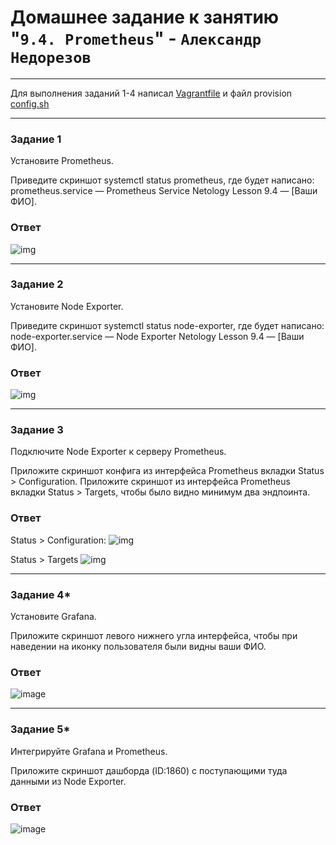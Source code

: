 # Домашнее задание к занятию "`9.4. Prometheus`" - `Александр Недорезов`

---

Для выполнения заданий 1-4 написал [Vagrantfile](https://github.com/smutosey/sys-netology-hw/09-04-prometheus-p1/Vagrantfile) 
и файл provision [config.sh](https://github.com/smutosey/sys-netology-hw/09-04-prometheus-p1/config.sh)

---


### Задание 1

Установите Prometheus.

Приведите скриншот systemctl status prometheus, где будет написано: prometheus.service — Prometheus Service Netology Lesson 9.4 — [Ваши ФИО].

### Ответ

![img](https://github.com/smutosey/sys-netology-hw/09-04-prometheus-p1/img/01-1.png)

---

### Задание 2

Установите Node Exporter.

Приведите скриншот systemctl status node-exporter, где будет написано: node-exporter.service — Node Exporter Netology Lesson 9.4 — [Ваши ФИО].

### Ответ

![img](https://github.com/smutosey/sys-netology-hw/09-04-prometheus-p1/img/02-1.png)

---

### Задание 3

Подключите Node Exporter к серверу Prometheus.

Приложите скриншот конфига из интерфейса Prometheus вкладки Status > Configuration. Приложите скриншот из интерфейса Prometheus вкладки Status > Targets, чтобы было видно минимум два эндпоинта.

### Ответ

Status > Configuration:
![img](https://github.com/smutosey/sys-netology-hw/09-04-prometheus-p1/img/03-1.png)

Status > Targets
![img](https://github.com/smutosey/sys-netology-hw/09-04-prometheus-p1/img/03-2.png)

---

### Задание 4*

Установите Grafana.

Приложите скриншот левого нижнего угла интерфейса, чтобы при наведении на иконку пользователя были видны ваши ФИО.

### Ответ

![image](https://github.com/smutosey/sys-netology-hw/09-04-prometheus-p1/img/04-1.png)


---

### Задание 5*

Интегрируйте Grafana и Prometheus.

Приложите скриншот дашборда (ID:1860) с поступающими туда данными из Node Exporter.

### Ответ

![image](https://github.com/smutosey/sys-netology-hw/09-04-prometheus-p1/img/05-1.png)